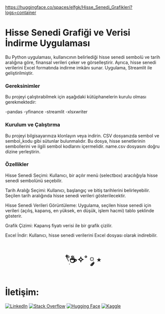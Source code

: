 https://huggingface.co/spaces/elfgk/Hisse_Senedi_Grafikleri?logs=container


# Hisse Senedi Grafiği ve Verisi İndirme Uygulaması
Bu Python uygulaması, kullanıcının belirlediği hisse senedi sembolü ve tarih aralığına göre, finansal verileri çeker ve görselleştirir. Ayrıca, hisse senedi verilerini Excel formatında indirme imkânı sunar. Uygulama, Streamlit ile geliştirilmiştir.

### Gereksinimler
Bu projeyi çalıştırabilmek için aşağıdaki kütüphanelerin kurulu olması gerekmektedir:

-pandas
-yfinance
-streamlit
-xlsxwriter


### Kurulum ve Çalıştırma
Bu projeyi bilgisayarınıza klonlayın veya indirin.
CSV dosyanızda sembol ve sembol_kodu gibi sütunlar bulunmalıdır. Bu dosya, hisse senetlerinin sembollerini ve ilgili sembol kodlarını içermelidir. name.csv dosyasını doğru dizine yerleştirin.


### Özellikler
Hisse Senedi Seçimi: Kullanıcı, bir açılır menü (selectbox) aracılığıyla hisse senedi sembolünü seçebilir.


Tarih Aralığı Seçimi: Kullanıcı, başlangıç ve bitiş tarihlerini belirleyebilir. Seçilen tarih aralığında hisse senedi verileri gösterilecektir.


Hisse Senedi Verileri Görüntüleme: Uygulama, seçilen hisse senedi için verileri (açılış, kapanış, en yüksek, en düşük, işlem hacmi) tablo şeklinde gösterir.


Grafik Çizimi: Kapanış fiyatı verisi ile bir grafik çizilir.


Excel İndir: Kullanıcı, hisse senedi verilerini Excel dosyası olarak indirebilir.


<h1 align="center"> 𓍢ִ໋☕️✧˚ ༘ ⋆ </h1>

<h1> İletişim: </h1>

[![LinkedIn](https://img.shields.io/badge/LinkedIn-0A66C2?style=for-the-badge&logo=linkedin&logoColor=white)](https://www.linkedin.com/in/elfgk/)
[![Stack Overflow](https://img.shields.io/badge/StackOverflow-FE7A16?style=for-the-badge&logo=stackoverflow&logoColor=white)](https://stackoverflow.com/users/27559679/elfgk)
[![Hugging Face](https://img.shields.io/badge/HuggingFace-9C30FF?style=for-the-badge&logo=huggingface&logoColor=white)](https://huggingface.co/elfgk)
[![Kaggle](https://img.shields.io/badge/Kaggle-20BEFF?style=for-the-badge&logo=kaggle&logoColor=white)](https://www.kaggle.com/elfgkk)
